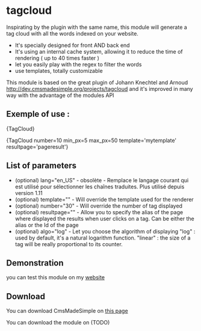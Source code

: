 tagcloud
========

Inspirating by the plugin with the same name, this module will generate a tag cloud with all the words indexed on your website.

- It's specially designed for front AND back end
- It's using an internal cache system, allowing it to reduce the time of rendering ( up to 40 times faster )
- let you easily play with the regex to filter the words
- use templates, totally customizable

This module is based on the great plugin of Johann Knechtel and Arnoud http://dev.cmsmadesimple.org/projects/tagcloud and it's improved in many way with the advantage of the modules API

Exemple of use : 
--------------------------------------

{TagCloud}

{TagCloud number=10 min_px=5 max_px=50 template='mytemplate' resultpage='pageresult'}



List of parameters
--------------------------------------
- (optional) lang="en_US" - obsolète - Remplace le langage courant qui est utilisé pour sélectionner les chaînes traduites. Plus utilisé depuis version 1.11
- (optional) template="" - Will override the template used for the renderer
- (optional) number="30" - Will override the number of tag displayed
- (optional) resultpage="" - Allow you to specify the alias of the page where displayed the results when user clicks on a tag. Can be either the alias or the Id of the page
- (optional) algo="log" - Let you choose the algorithm of displaying
    "log" : used by default, it's a natural logarithm function.
    "linear" : the size of a tag will be really proportional to its counter. 
    
Demonstration
--------------------------------------

you can test this module on my [website](http://www.furie.be/)


Download
--------------------------------------
You can download CmsMadeSimple on [this page](http://www.cmsmadesimple.org/downloads/)

You can download the module on (TODO)